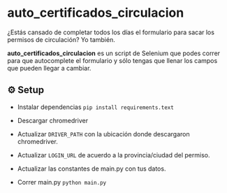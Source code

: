 # auto_certificados_circulacion

¿Estás cansado de completar todos los días el formulario para sacar los permisos de circulación?
Yo también.

**auto_certificados_circulacion** es un script de Selenium que podes correr para que autocomplete el formulario y sólo tengas que llenar los campos que pueden llegar a cambiar.

## ⚙️ Setup
- Instalar dependencias
```pip install requirements.text```

- Descargar chromedriver

- Actualizar ```DRIVER_PATH``` con la ubicación donde descargaron chromedriver.
- Actualizar ```LOGIN_URL``` de acuerdo a la provincia/ciudad del permiso.
- Actualizar las constantes de main.py con tus datos.
- Correr main.py ```python main.py```
